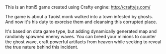 This is an html5 game created using Crafty engine: http://craftyjs.com/

The game is about a Taoist monk walked into a town infested by ghosts. And now it's his duty to exorcise them and cleansing this corrupted place.

It's based on dota game type, but adding dynamically generated map and randomly spawned enemy waves. You can breed your minions to counter the ghost wave, craft powerful artifacts from heaven while seeking to reveal the true nature behind this incident. 